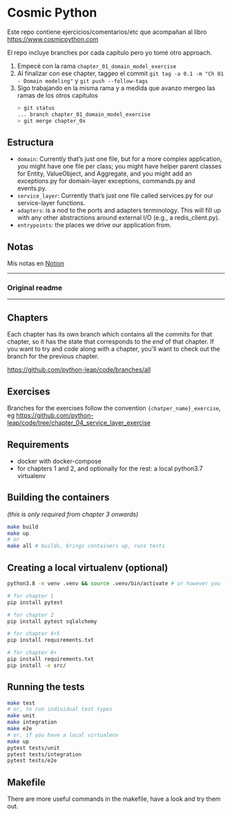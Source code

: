 # Cosmic Python

Este repo contiene ejercicios/comentarios/etc que acompañan al libro https://www.cosmicpython.com

El repo incluye branches por cada capítulo pero yo tomé otro approach.

1. Empecé con la rama `chapter_01_domain_model_exercise`
1. Al finalizar con ese chapter, taggeo el commit `git tag -a 0.1 -m "Ch 01 - Domain modeling"` y `git push --follow-tags`
1. Sigo trabajando en la misma rama y a medida que avanzo mergeo las ramas de los otros capítulos
    ```bash
    > git status
    ... branch chapter_01_domain_model_exercise
    > git merge chapter_0x
    ```

## Estructura

-   `domain`: Currently that’s just one file, but for a more complex application, you might have one file per class; you might have helper parent classes for Entity, ValueObject, and Aggregate, and you might add an exceptions.py for domain-layer exceptions, commands.py and events.py.
-   `service_layer`: Currently that’s just one file called services.py for our service-layer functions.
-   `adapters`: is a nod to the ports and adapters terminology. This will fill up with any other abstractions around external I/O (e.g., a redis_client.py).
-   `entrypoints`: the places we drive our application from.

## Notas

Mis notas en [Notion](https://marcorichetta.notion.site/Cosmic-Python-ba8357d1ede943df909c10fb4b518fff?pvs=4)

---

### Original readme

---

## Chapters

Each chapter has its own branch which contains all the commits for that chapter,
so it has the state that corresponds to the _end_ of that chapter. If you want
to try and code along with a chapter, you'll want to check out the branch for the
previous chapter.

https://github.com/python-leap/code/branches/all

## Exercises

Branches for the exercises follow the convention `{chatper_name}_exercise`, eg
https://github.com/python-leap/code/tree/chapter_04_service_layer_exercise

## Requirements

-   docker with docker-compose
-   for chapters 1 and 2, and optionally for the rest: a local python3.7 virtualenv

## Building the containers

_(this is only required from chapter 3 onwards)_

```sh
make build
make up
# or
make all # builds, brings containers up, runs tests
```

## Creating a local virtualenv (optional)

```sh
python3.8 -m venv .venv && source .venv/bin/activate # or however you like to create virtualenvs

# for chapter 1
pip install pytest

# for chapter 2
pip install pytest sqlalchemy

# for chapter 4+5
pip install requirements.txt

# for chapter 6+
pip install requirements.txt
pip install -e src/
```

<!-- TODO: use a make pipinstall command -->

## Running the tests

```sh
make test
# or, to run individual test types
make unit
make integration
make e2e
# or, if you have a local virtualenv
make up
pytest tests/unit
pytest tests/integration
pytest tests/e2e
```

## Makefile

There are more useful commands in the makefile, have a look and try them out.
